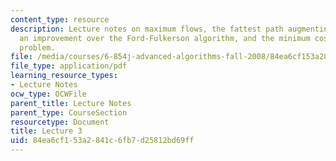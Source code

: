 ```yaml
---
content_type: resource
description: Lecture notes on maximum flows, the fattest path augmenting algorithm,
  an improvement over the Ford-Fulkerson algorithm, and the minimum cost circulation
  problem.
file: /media/courses/6-854j-advanced-algorithms-fall-2008/84ea6cf153a2841c6fb7d25812bd69ff_lec3.pdf
file_type: application/pdf
learning_resource_types:
- Lecture Notes
ocw_type: OCWFile
parent_title: Lecture Notes
parent_type: CourseSection
resourcetype: Document
title: Lecture 3
uid: 84ea6cf1-53a2-841c-6fb7-d25812bd69ff
---
```

